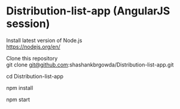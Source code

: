 # Distribution-list-app (AngularJS session)

Install latest version of Node.js <br>
https://nodejs.org/en/

Clone this repository<br>
git clone git@github.com:shashankbrgowda/Distribution-list-app.git

cd Distribution-list-app

npm install

npm start
